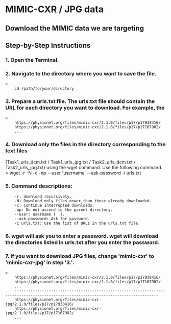 # MIMIC-CXR / JPG data
## Download the MIMIC data we are targeting

## Step-by-Step Instructions

### 1. Open the Terminal.

### 2. Navigate to the directory where you want to save the file.
	> 	
 		cd /path/to/your/directory

### 3. Prepare a urls.txt file. The urls.txt file should contain the URL for each directory you want to download. For example, the
	>
		https://physionet.org/files/mimic-cxr/2.1.0/files/p17/p17938416/
		https://physionet.org/files/mimic-cxr/2.1.0/files/p17/p17167982/
		...

### 4. Download only the files in the directory corresponding to the text files 
(Task1_urls_dcm.txt / Task1_urls_jpg.txt / Task2_urls_dcm.txt / Task2_urls_jpg.txt) 
using the wget command. Use the following command.
	> 
  		wget -r -N -c -np --user 'username' --ask-password -i urls.txt

### 5. Command descriptions:
		-r: download recursively.
		-N: Download only files newer than those already downloaded.
		-c: Continue interrupted downloads.
		-np: Do not ascend to the parent directory.
		--user: username (  ).
		--ask-password: Ask for password.
		-i urls.txt: Use the list of URLs in the urls.txt file.

### 6. wget will ask you to enter a password. wget will download the directories listed in urls.txt after you enter the password.

### 7. If you want to download JPG files, change 'mimic-cxr' to 'mimic-cxr-jpg' in step '3.'.
	>
		https://physionet.org/files/mimic-cxr/2.1.0/files/p17/p17938416/
		https://physionet.org/files/mimic-cxr/2.1.0/files/p17/p17167982/
		...
		-------------------------------------------------------------------------------------------------------------------------------------
		https://physionet.org/files/mimic-cxr-jpg/2.1.0/files/p17/p17938416/
		https://physionet.org/files/mimic-cxr-jpg/2.1.0/files/p17/p17167982/
		...
